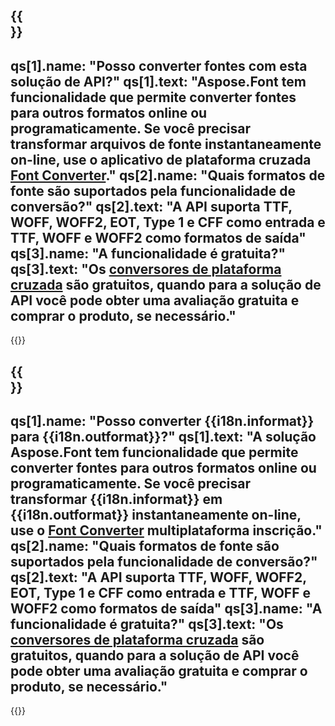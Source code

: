 ﻿---
meta: true
translation: true
deploy: false
---

{{<section faq>}}
---
qs[1].name: "Posso converter fontes com esta solução de API?"
qs[1].text: "Aspose.Font tem funcionalidade que permite converter fontes para outros formatos online ou programaticamente. Se você precisar transformar arquivos de fonte instantaneamente on-line, use o aplicativo de plataforma cruzada [Font Converter](https://products.aspose.app/font/conversion/)."
qs[2].name: "Quais formatos de fonte são suportados pela funcionalidade de conversão?"
qs[2].text: "A API suporta TTF, WOFF, WOFF2, EOT, Type 1 e CFF como entrada e TTF, WOFF e WOFF2 como formatos de saída"
qs[3].name: "A funcionalidade é gratuita?"
qs[3].text: "Os [conversores de plataforma cruzada](https://products.aspose.app/font/conversion) são gratuitos, quando para a solução de API você pode obter uma avaliação gratuita e comprar o produto, se necessário."
---

{{<import path="/meta/schemas.md" section="faq">}} 

{{<section faqchild>}}
---
qs[1].name: "Posso converter {{i18n.informat}} para {{i18n.outformat}}?"
qs[1].text: "A solução Aspose.Font tem funcionalidade que permite converter fontes para outros formatos online ou programaticamente. Se você precisar transformar {{i18n.informat}} em {{i18n.outformat}} instantaneamente on-line, use o [Font Converter](https://products.aspose.app/font/conversion/) multiplataforma inscrição."
qs[2].name: "Quais formatos de fonte são suportados pela funcionalidade de conversão?"
qs[2].text: "A API suporta TTF, WOFF, WOFF2, EOT, Type 1 e CFF como entrada e TTF, WOFF e WOFF2 como formatos de saída"
qs[3].name: "A funcionalidade é gratuita?"
qs[3].text: "Os [conversores de plataforma cruzada](https://products.aspose.app/font/conversion) são gratuitos, quando para a solução de API você pode obter uma avaliação gratuita e comprar o produto, se necessário."
---

{{<import path="/meta/schemas.md" section="faq">}} 